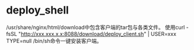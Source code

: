 # deploy_shell

/usr/share/nginx/html/download中包含客户端的tar包与各类文件。
使用curl -fsSL "http://xxx.xxx.x.x:8088/download/deploy_client.sh" | USER=xxx TYPE=null /bin/sh命令一键安装客户端。
